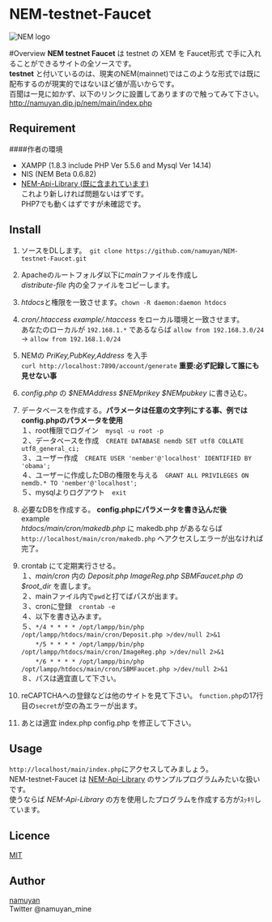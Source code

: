 # NEM-testnet-Faucet

![NEM logo](https://upload.wikimedia.org/wikipedia/commons/thumb/0/0a/Nem_logo.svg/1000px-Nem_logo.svg.png)

#Overview
**NEM testnet Faucet** は testnet の XEM を Faucet形式 で手に入れることができるサイトの全ソースです。  
**testnet** と付いているのは、現実のNEM(mainnet)ではこのような形式では既に配布するのが現実的ではないほど値が高いからです。  
百聞は一見に如かず、以下のリンクに設置してありますので触ってみて下さい。  
<http://namuyan.dip.jp/nem/main/index.php>

## Requirement
####作者の環境  
* XAMPP (1.8.3 include PHP Ver 5.5.6 and Mysql Ver 14.14)  
* NIS (NEM Beta 0.6.82)  
* [NEM-Api-Library (既に含まれています)](https://github.com/namuyan/NEM-Api-Library)  
これより新しければ問題ないはずです。  
PHP7でも動くはずですが未確認です。


## Install
1. ソースをDLします。　`git clone https://github.com/namuyan/NEM-testnet-Faucet.git`

2. Apacheのルートフォルダ以下に*main*ファイルを作成し  
*distribute-file* 内の全ファイルをコピーします。

3. *htdocs*と権限を一致させます。`chown -R daemon:daemon htdocs`

4. *cron/.htaccess* *example/.htaccess* をローカル環境と一致させます。  
あなたのローカルが `192.168.1.*` であるならば `allow from 192.168.3.0/24` → `allow from 192.168.1.0/24`

5. NEMの *PriKey,PubKey,Address* を入手  
`curl http://localhost:7890/account/generate` **重要:必ず記録して誰にも見せない事**

6. *config.php* の *$NEMAddress $NEMprikey $NEMpubkey* に書き込む。

7. データベースを作成する。**パラメータは任意の文字列にする事、例ではconfig.phpのパラメータを使用**  
１、root権限でログイン　`mysql -u root -p`  
２、データベースを作成　`CREATE DATABASE nemdb SET utf8 COLLATE utf8_general_ci;`  
３、ユーザー作成　`CREATE USER 'nember'@'localhost' IDENTIFIED BY 'obama';`  
４、ユーザーに作成したDBの権限を与える　`GRANT ALL PRIVILEGES ON nemdb.* TO 'nember'@'localhost';`  
５、mysqlよりログアウト　`exit`

8. 必要なDBを作成する。 **config.phpにパラメータを書き込んだ後**  
example  
*htdocs/main/cron/makedb.php* に makedb.php があるならば  
`http://localhost/main/cron/makedb.php` へアクセスしエラーが出なければ完了。

9. crontab にて定期実行させる。  
１、*main/cron* 内の *Deposit.php ImageReg.php SBMFaucet.php* の *$root_dir* を直します。  
２、mainファイル内で`pwd`と打てばパスが出ます。  
３、cronに登録　`crontab -e`  
４、以下を書き込みます。  
５、`*/4 * * * * /opt/lampp/bin/php /opt/lampp/htdocs/main/cron/Deposit.php >/dev/null 2>&1`  
　　`*/5 * * * * /opt/lampp/bin/php /opt/lampp/htdocs/main/cron/ImageReg.php >/dev/null 2>&1`  
　　`*/6 * * * * /opt/lampp/bin/php /opt/lampp/htdocs/main/cron/SBMFaucet.php >/dev/null 2>&1`  
８、パスは適宜直して下さい。  

10. reCAPTCHAへの登録などは他のサイトを見て下さい。 `function.php`の17行目の`secret`が空の為エラーが出ます。

11. あとは適宜 index.php config.php を修正して下さい。  


## Usage
`http://localhost/main/index.php`にアクセスしてみましょう。  
NEM-testnet-Faucet は [NEM-Api-Library](https://github.com/namuyan/NEM-Api-Library) のサンプルプログラムみたいな扱いです。  
使うならば *NEM-Api-Library* の方を使用したプログラムを作成する方がｽｯｷﾘしています。

## Licence

[MIT](https://github.com/tcnksm/tool/blob/master/LICENCE)

## Author

[namuyan](http://namuyan.dip.jp)  
Twitter @namuyan_mine